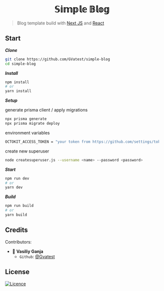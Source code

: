 <h1 align="center">𝕊𝕚𝕞𝕡𝕝𝕖 𝔹𝕝𝕠𝕘</h1>

> Blog template build with [Next JS](https://nextjs.org/) and [React](https://legacy.reactjs.org/)

## Start

**_Clone_**

```bash
git clone https://github.com/GVatest/simple-blog
cd simple-blog
```

**_Install_**

```bash
npm install
# or
yarn install
```

**_Setup_**

generate prisma client / apply migrations

```bash
npx prisma generate
npx prisma migrate deploy
```

environment variables

```bash
OCTOKIT_ACCESS_TOKEN = "your token from https://github.com/settings/tokens/new"
```

create new superuser

```bash
node createsuperuser.js --username <name> --password <password>
```

**_Start_**

```bash
npm run dev
# or
yarn dev
```

**_Build_**

```bash
npm run build
# or
yarn build
```

## Credits

Contributors:

- 👤 **Vasiliy Ganja**
  - `Github`: [@Gvatest](https://github.com/gvatest)

## License

[![Licence](https://img.shields.io/github/license/Ileriayo/markdown-badges?style=for-the-badge)](./LICENSE)
